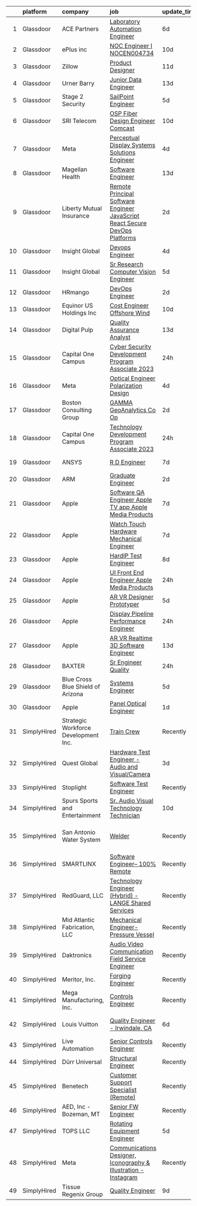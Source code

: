

|    | platform    | company                              | job                                                                                                                                                                                                                                                                                                                                                                                                                                                                                                                                                                                                                                                                                                                                                                                                                                                                                                                                                                                                                                                                                                                                                                                                                                                                                                                                                                                                                                                                                 | update_time   | location                     |
|---:|:------------|:-------------------------------------|:------------------------------------------------------------------------------------------------------------------------------------------------------------------------------------------------------------------------------------------------------------------------------------------------------------------------------------------------------------------------------------------------------------------------------------------------------------------------------------------------------------------------------------------------------------------------------------------------------------------------------------------------------------------------------------------------------------------------------------------------------------------------------------------------------------------------------------------------------------------------------------------------------------------------------------------------------------------------------------------------------------------------------------------------------------------------------------------------------------------------------------------------------------------------------------------------------------------------------------------------------------------------------------------------------------------------------------------------------------------------------------------------------------------------------------------------------------------------------------|:--------------|:-----------------------------|
|  1 | Glassdoor   | ACE Partners                         | [Laboratory Automation Engineer](https://www.glassdoor.com/partner/jobListing.htm?pos=105&ao=1110586&s=58&guid=00000183309741ae83d61f026e876dd9&src=GD_JOB_AD&t=SR&vt=w&ea=1&cs=1_623d3af1&cb=1662967563179&jobListingId=1008118432869&cpc=0A88B0016E52E137&jrtk=3-0-1gco9egeoi173801-1gco9egf8i9jr800-652232bdc68f173f--6NYlbfkN0ByNdR6lR5vInkMqW9PARJ6PF3Zoox9TiDJ9pL5aH1Wos5x1GM2VbCIKGnz0RoNfDqlWyXl9LGI9vwy7gxCs_LLdZusVkGrclSH0xyfXqal5_2hd21Z0ElCXOdZhyIi92q-kwUtiUY8hyKzEHXsTKSBRur4iZIcq9xdPbnWPKb0U7JaaxMOGnqrz0ld5u-bNiOHeONlyPtQiwb1n9ARhUZxqKibAHHOdZIVLSet1BU8WQfUMmRx6WRfLH7dSMyVDPTi1uQmpw6YNdnRYSDZ_PjKAgFiOxx-5VAo6uaK73_v3ixqa3U8Tw_e7V7F0AZdSGnfdZiJVqzyNGCKb4WzFjfmYHdFqPKHm2tSsx4UWrJZky4mAK_8QhtlRnXaSmrT-R7AGYPWmyUhAV4IIfOt2xorZTP9Un8sJPVSD7RXIpKHBh0iJA5sVk68vDYSKhH1pbNqClOeuPC1AOWdRXSQ3SM2EPmoJNIw1KhzSM9NdPgHXXAaSsRiWrUci4npbrt_q8t3-RAC9wm58Q%3D%3D)                                                                                                                                                                                                                                                                                                                                                                                                                                                                                                                                                                                               | 6d            | Middlesex, NJ                |
|  2 | Glassdoor   | ePlus inc                            | [NOC Engineer I   NOCEN004734](https://www.glassdoor.com/partner/jobListing.htm?pos=110&ao=1110586&s=58&guid=00000183309741ae83d61f026e876dd9&src=GD_JOB_AD&t=SR&vt=w&ea=1&cs=1_78536fad&cb=1662967563180&jobListingId=1008111393625&cpc=1CBFC3E34E2A31FF&jrtk=3-0-1gco9egeoi173801-1gco9egf8i9jr800-e62d58807affaec6--6NYlbfkN0B4q5ZfxtiYuHthRCrlNTaH3IgnRrb9iipLWN6eJD-7mZ_ik5fnnuNKhefJl6Hd361zlzf3QU9X6UiejdtsDhHShDiU1BZUW5A5RytRO4Ps3aKSwP3ZX7mBv3DvFTX_OuAv4cDBlZjjgLh0-7ix2jL-GRLng5TzsR9jFJZu558b7uMIYjus-rx0hupQzSFmDW-er1ECWT_o4jCqSfNZAOo9M2v5whSNAE_vrZiHDYFZEsJjNzNUfMIgf8bkLN90OwBx7RPZKXIyf6OVFLLDPUZn-eN3L3LbtmvNNuO6593I6dNxGBumFG7_HqEinMCUUb_aPgE3TcA2NIX27K6O5rnj6deW97dttfgPzeb7iahm84A6ymEEM0r217aWkyE8KeKpTWGbju_3vBLcXbT5RS-gA00TXUWbjIRSqEAs-O3dlQkT3ESvZ3_voQBJrrMgovhevJ9OHd8GGMg9UuHX2mluAsh1anuPmJ4f_6EvGEvRANh37i5Bk0kAng4UsbxO9D3S1I1y1fO3j_stCelYLNckea7lnsJI46E%3D)                                                                                                                                                                                                                                                                                                                                                                                                                                                                                                                                                                               | 10d           | Remote                       |
|  3 | Glassdoor   | Zillow                               | [Product Designer](https://www.glassdoor.com/partner/jobListing.htm?pos=118&ao=1110586&s=58&guid=00000183309741ae83d61f026e876dd9&src=GD_JOB_AD&t=SR&vt=w&cs=1_656dd44d&cb=1662967563180&jobListingId=1008105734825&cpc=3BA4CE39D5B5DEF5&jrtk=3-0-1gco9egeoi173801-1gco9egf8i9jr800-923d093315a463c1--6NYlbfkN0ANMurRYyPEXg08u6OamUd1Mvhk-zhFSGYIZgoJR86UvYL2v6MoUqae-sD5DnU21vqzMUfcrlxXldGlpvZ_A9LcSbv7fieDI5Q_e0eCDabZQJSfXOKXU7HhyZwRBWFH68mW2QkyUBY-1UqPK4A2Y0SDj9Q6XtG2RXC_FvaVnw66ZvehczXT0hXJfIJdjeb5AZ2x1s6twFR6-OzX9kPbQ4FEj3jS9AdvXkIumK6OwRPaa3PwI0V12-SUZG2i7yH6LGyy2F6lddWS64JOsjofQQBhMzF9lta821dVzx1alfip6SbCR_1_wCV4iKNsIBpjBn1jMPXlBdFA82aKVxmLT1KfnaY492XEGatV7eoMaznrXpFJiQEeYuB3fdj4UyeXVzRw6xwmOwIdCOpcuTbKlJlslOZWXYmWCn0bp4GCftTe20358ktMfZg4E_8Jd2-bqUGLFInH7y9TW5nl_R69JI2i-Oi4FVPmxYD-5ewlHlFkuM9F_h-58r1Z9CRHuCivI0C7-PEmLi6rY8kAYajqEM7mL2bg5Rst6f9j8LE_ZVyjclyIjcp7yt-ewIZJVygGFYuDYaPlAT4G_qbJTZMe1dXciUGfKS4Pg3HLi0kQFWpfH7KDvUDnWLhpObh5cV5D0zbXRJHwaTDWKCbM31R8jUiZyXo7RpTBs7OCAxyLY49ctjnzzR8yJ4WWgi1etMlPmPzTzENLClrcymgBmbtSNx5DReAaM_EnrrZKlVsybtyNOJrL8EvPdpxPsADPKIj2asZ2Suq2vaCywZOCNfd_oDs-CzC-DMOD9uB4xrfULlIG9meAt9EP-PBQ-Bu-OFBtAG-IkeoQgyM86npNPQSF3-CUi87Ug09sPZ6LPQSaVwF76HTGyVF1KKkjgek-mpZ2glE%3D)                                                                                                                                                                                                                                | 11d           | Remote                       |
|  4 | Glassdoor   | Urner Barry                          | [Junior Data Engineer](https://www.glassdoor.com/partner/jobListing.htm?pos=120&ao=1110586&s=58&guid=00000183309741ae83d61f026e876dd9&src=GD_JOB_AD&t=SR&vt=w&ea=1&cs=1_9c3e9072&cb=1662967563181&jobListingId=1008101046274&cpc=FAE5E775D180B2FB&jrtk=3-0-1gco9egeoi173801-1gco9egf8i9jr800-3fa36ef68f7be0b0--6NYlbfkN0AmBJBRN084S0h5v1levH7kjcPcMfn4jvsTPcEYZQxF7Kaw3NrpVBd1-YE52VfQZ9E2anCktPITQoxHJyRM5BwiztKxDqvhmNNWpMONkgpocPnqX4r_t9FsvIcGeDKjgJeO5e4TYbmarXAj80DOaW91_xzdsSJH0EuSHDshOOy_h-UB6zXDNeHsbQYtslmB7afib9v7sUXHPw-aCqKqgoHFspl8pLiQ6ctUIOaes0pf53H5DJcqrC11LdFppoUSox8kiOHE1_3dv13iU6Dk63dsWpzv2oG4Oms3MurI_fINSiv8d6O9JieZ4coqNw1qBZG5mumLTqlpT0YpAv2ruUULmy1lRS98_e7emaEVYLvDuOH35EEckdxP5qtOTqEXJweC6QeHPygu3M6T8_PFl5Wyk7MAAupw8pTBd5ZDa8UYovnlWMpS3jMgEwft9LbbFluSt6SL4usA7BPy65Uk0kAnzQJ2yNeZlaVEuJdH4jsE7RJVNFlH36s4XOp2xFUgHsE%3D)                                                                                                                                                                                                                                                                                                                                                                                                                                                                                                                                                                                                                       | 13d           | Toms River, NJ               |
|  5 | Glassdoor   | Stage 2 Security                     | [SailPoint Engineer](https://www.glassdoor.com/partner/jobListing.htm?pos=106&ao=1110586&s=58&guid=00000183309741ae83d61f026e876dd9&src=GD_JOB_AD&t=SR&vt=w&ea=1&cs=1_b1e22c52&cb=1662967563179&jobListingId=1008122108192&cpc=BA15C3E50D27FFE8&jrtk=3-0-1gco9egeoi173801-1gco9egf8i9jr800-ab52e1fe7014b250--6NYlbfkN0A8T88lZYuzf-YiSocU980sXMNm8VYjkAjpTeJrhsXZBo5azuizjI5jDhn4NeyRL-DWMQZMu4xJQ5l7A6741QzoSK_bKV8uZMTRXsP6FYiybRrntL91jxXSP0VTeicyFcD6kJSww4hA0lorlDb8qW9GgVuiVIoLkqh2Xe1m9KGqmL7OKOrAd9lgoi8wFgWQpWZUxS06nIUognI1pLFGZONw9ruuJWWKoI1G3_dwjYZAcSotiHBz_fb3dBgDm0s0G3c-usG-41QKNn-hIO6hlna_XPTpauLLpG8XaqeSwr9qrtk17VWyNtfOcJ7X8tsoawcrCuJtDT2WQmB_NlHV67wZAnpVGfpB9GGEILU5AYkWQ_2uomxk6T0X45DOSyPPjD3vH6UCZQe169IfV3FFHG_0ATpLPonH9YWX3YOI6DZ8Qa6cbDpyayywENANoiNaujMNT48l2WCdN3Za-zyX1vQBLFM0ze1xkatUsuMrzaxDHyT1gzsbD90Rya9xKVETgAEqtvSQVnWT8wilqI2Q_B8dJbHm0XIdpfWzlTRHG-ak4A%3D%3D)                                                                                                                                                                                                                                                                                                                                                                                                                                                                                                                                                                           | 5d            | Remote                       |
|  6 | Glassdoor   | SRI Telecom                          | [OSP Fiber Design Engineer   Comcast](https://www.glassdoor.com/partner/jobListing.htm?pos=117&ao=1110586&s=58&guid=00000183309741ae83d61f026e876dd9&src=GD_JOB_AD&t=SR&vt=w&ea=1&cs=1_e8de6f5a&cb=1662967563181&jobListingId=1008111643443&cpc=D2F1DE17EE1F43B9&jrtk=3-0-1gco9egeoi173801-1gco9egf8i9jr800-e4c5a6d43a99ec4c--6NYlbfkN0ASox8HY7fHhqRCv4hkUtVh8gjFDbM8jCSTur-O6PD715wUk0B0t4AHUJnDHRUPYkFrob2BwK2Scjm15woiDC1PKSR0cjZuAU88ZbK1fAyFJBn0DFyGDp-4JdSVrihR0kt8v75XAPgoBBSaSR_1dRDNHk3sCmc0Dcl_0DX1wQLgP18TyASoKIh3PKchGzNP_V3uc2x053mwHcYnF0V-7uNnWdqkiJk3ympmdERm1iTVCd8XQipCicAoGXNTcSp8qxC6mQjZqPzRNCu3l5rkZlvEi1NuibxFHJdy1KVwmwTe6EMScqQ72RgWV4Ja5Zh8dGaZg5bH9nhh4K9hEMvkCfe_T4VS7QqQrq6rHCHlbC0KDnmtW3nqNIlZMLAdOshRVHCsVg8me-ekwfJc79xuoFeNIaqaP1fqgC6jS9GZwWvWBpIfuBL8BQX-2uNU1LlmVNGUi1QsBzN-wyVtkZE_wR-jTVU23DxWZFc9CCQI02SzcAXJtC354n4RuBitI1BZfjRiQEfMUwJI1Ag_tMw74cgfiii8pSs_etK24KB-XxT8Mr-Wb92bLb2HTZdhB8Nnqviv8gbcSiikw7QC0BTUIm4lzpchQ33cXQ9ppLovQvnl4A%3D%3D)                                                                                                                                                                                                                                                                                                                                                                                                                                                                                          | 10d           | Remote                       |
|  7 | Glassdoor   | Meta                                 | [Perceptual Display   Systems Solutions Engineer](https://www.glassdoor.com/partner/jobListing.htm?pos=111&ao=1110586&s=58&guid=00000183309741ae83d61f026e876dd9&src=GD_JOB_AD&t=SR&vt=w&cs=1_13fc9271&cb=1662967563180&jobListingId=1008123412105&cpc=C891152315FA1AD8&jrtk=3-0-1gco9egeoi173801-1gco9egf8i9jr800-c84d6e18566ff2f4--6NYlbfkN0DYl4UJW4r1Vl7FEn6T9F-rD9lpC-0oMJVSiWjK_MGUd8e8cHXcpv6KPyjLHZEfqkVogC66cl0Kf18LneGR-Ux-08AZIU7OH4DGBBrMpCkT7-IS1QwZ1w2z-8NyYYzJ_rRkOa2qCAbwffSXbta5-YWC_tFtZFCnZbI89YZBv12QPzkuUCZ_Fn5qnO0whWHyrHpUbJ4-s2Zjnpg2e2kSbYHQP3X0tpLecUaHMeTv4fFrHlai4NmUTPlIs6tQPphU4NPkc5zKJSSWBfXn4hVKdxlQj4jvoNcBJMP1xojAgkbHhWs3L28Tc85Bqq7tgPaXXn3D9kObJ-H9FBqeNb0arc8H7cBvspVIp9vmqopE_XU9Tq7BIdQYuU0zyHRQiBohx-upGeHJ0hFuK5gpidrZ_icCjc-yM3RabJMc5BqI7J13HwhgxsT6bPmCcMLURzAAiErxTtMBcwyxv_88uBXqmSZi4P6Q4KZOJMzsXQd9xncP0OrfWrAoxMTmaqKQJfqydMWqm4zDBKy0ZivhFYZNjihe5OaX6S6Lyd1fUsJ9pfb4UZ5_Omdw6I171w7lGOCKGfHIzFUqYS6lLGJX-ewvaao2EvugXdqAQppc65HEWix68XGlJXoC714gz7GJovvhJInC3XnOkBJwi4OQWsP3s2g4w2SYs6T4KRk9ou1Ph9aQecWNrLiYLz4MucNXCFHmzlo6ink1GLNw-FNJbBFOwnkwdxbaObMDUqJS6LO7wVrmZPaNOHqyVrT3OZN4hacPasRObT_QmIGWufrW31S-XUxydC0--MSdw8eng3IAsvb8EQlW-7S8H1ZmmGCrVOxjiTIMTnlHsAktzPIkOkIQxECZskuJ7rmrYmulC6cyWCgLloS6pIncYOT_Oz1WI-cdkM6ouJbgdi6FlRaOMUx2YfGXHc-HC5JIqvNIB0o6GlXlsJ41ih8wIJ5YbTRT0lzNE5KhYzaSzSkWVefBqSQSsbCdFnTZhWOjnJlo92K0Hbhj1EzEywi42QXPF2V7WkkkWBQ4Cnkhq5RN24t6mxEPnLsqTGs756FYUlDP84kmE21RwNJ3uZCVi21K0fnDS5s-4D8%3D) | 4d            | Redmond, WA                  |
|  8 | Glassdoor   | Magellan Health                      | [Software Engineer](https://www.glassdoor.com/partner/jobListing.htm?pos=124&ao=1110586&s=58&guid=00000183309741ae83d61f026e876dd9&src=GD_JOB_AD&t=SR&vt=w&cs=1_56471ad5&cb=1662967563182&jobListingId=1008101285516&cpc=FD1C1DA32C38CFA7&jrtk=3-0-1gco9egeoi173801-1gco9egf8i9jr800-d5158f316a57c388--6NYlbfkN0DNH5feYRSUiywFGWIT4erwM5rE8iC1noIkK4QRtgXx0atLM3qcRzhw6GJ5XpsZEKkQ7wazddzvuw9QZVHuaJnc9ANHnLIOo67kV6T2l05J1TF0ZfYe9KekxMPrqLUTK7up5aI9LuYvM3i9D_tgYYlp4g2DXzGaJ2BebWoiACP74zYCy5pAGgbPT0dcoEw0IAU8pb98SqZF9CIacM15oPik4eYWrCcmM4SBRPYhNtcttXfolSHCCJBx3TPfAx0zHeqT2L5yxSzUlQBIdhXGL7phpclZb28rHdcRoQD4YTVGpbALxQHiSVFgFis65lUyAL05nLjhoPe5g4FjTBxu91dmsLaXbYXI6JFDWc20WM92p6sToPSQx7ttqxDDKS16WS8aSCiWP2JJQK6pohtDV8jmb26bzYEtlFPlnuaM7pt8SEKOV-6OyDzHaA2hCDfhHwgtjK4d1ip1FhB1965Visx6v8-6Us7IF7226rN41VOfv-Rxf54uDVDNaGfumnUcHB0_WgvhEYi9oMLVQ_5KHAPG4ZDaZ5wHKwg%3D)                                                                                                                                                                                                                                                                                                                                                                                                                                                                                                                                                                                               | 13d           | Glen Allen, VA               |
|  9 | Glassdoor   | Liberty Mutual Insurance             | [Remote Principal Software Engineer  JavaScript React   Secure DevOps Platforms](https://www.glassdoor.com/partner/jobListing.htm?pos=102&ao=1110586&s=58&guid=00000183309741ae83d61f026e876dd9&src=GD_JOB_AD&t=SR&vt=w&cs=1_eec4dfd6&cb=1662967563178&jobListingId=1008129949434&cpc=A067E1215C4FD57D&jrtk=3-0-1gco9egeoi173801-1gco9egf8i9jr800-039b1290ad11a24c--6NYlbfkN0D19kSVUiNzG2UWy1lRGehFMusHrHGUl8ru40ax50wmt7DArby_x8vsKPea1Au2d2T1zZFDcLe-8T4dn4r0T2UYr-mWtxO5YsMOmVmH1Oo-KjKr3yyyhISNBuH36IKBKea4LHf2DPT_Kb6VR1yLnI9RxqoDUj_dX4HBsgA__5l8j-nW0Ll6M6yWxAFhY4AAXoZZ1JDn_Jgmu3p0kFLyHs6EkP4kNAHw8gNrLvH2u1jYPfv7xO8pyqJIZLoaPPqzKeoqxlX8nBaRwXP3dMk0bBcCpob2sikg2WyknIudiZfjTGBcrD5FNt_eQ0Qe1KG8rAZotGATSJrwp0dIWn0_Clq_SApt1eZUkFcuqFSYcovLyDzksLUaSqMYFOa092BxxnNbHu04Oq0jq5bBbaZ5U4MExrpUiaAlksZW0VdzyP8ygazB5N9TE4HiY2kMjNe3RFlSqGINzqo3l-9ROxwsV-S92bUo1UDipaKeePRni2CFtv71em4EXOm93rc3MhYq7wg4G79u7giD7SH4KuhjTYnn_-k2NmDgBfl4DAAEyN4JgUj-UJUw1dLDIKyaMvEYTi28tfJTkdS69jLTpOhJK0K0PBJgQlyMG1FC7UAmazR4EuP8LD0dBF3YN3-lAF0TNe01ye1KqedHkb-illldUOVle7i7ZxBXTbMFCzA2SduKO_5uzxUBRAZsEI06Hutku48t7Ajb4Qd5zA-QAbVPJhed)                                                                                                                                                                                                                                                                                                                                                | 2d            | Remote                       |
| 10 | Glassdoor   | Insight Global                       | [Devops Engineer](https://www.glassdoor.com/partner/jobListing.htm?pos=130&ao=1110586&s=58&guid=00000183309741ae83d61f026e876dd9&src=GD_JOB_AD&t=SR&vt=w&cs=1_938d9198&cb=1662967563182&jobListingId=1008123851991&cpc=F583A5AE0DDDFE3A&jrtk=3-0-1gco9egeoi173801-1gco9egf8i9jr800-f083592f567b0f65--6NYlbfkN0BKkHZu3wF05EeDimN_p6sYpKCMArvwa95YdH7UpkaBCqc7l59Erwqcndx5JU9mG0TUnTgG0cQ26utCK7IgTOndKKzvVk1_MJhNUCf3_tXBtYV2mmMzxcR-hah3FaaCZgTNptZjIa557-uKo-Rf6AKfXQgJUWWgquVYPHtU_7l3iGToIFC7ezTT9mVuznTBV4gY4bVCDq5eW4qI13i2pDOpMl8lNdPGiprtM6JnI2AeGsbbMMu9fD9uYsXpvvhDON7UJ3nFXxkAVcr95DnhhqxlDz3g2jkoic8a0vUFzwP9ZHq8m0JrOIB3kwXSQUkLSdS-lSBjVdwiEf2MxywKmEzFYuB2pgKJ_61EWYZk40Kjyb_vTg1h3Mz-pGkpjK_JTHmwX5nXGbl0mDTCbxytRJb4nzG7sCK4MfAGTYuD9eWRwQR0YFgRbzn6GRoMoDQvYiPMQFoCdyctGU6MFC1yVjXi_KGHs1kSBTj3bSvcb6F9MbEnojTz8QoF)                                                                                                                                                                                                                                                                                                                                                                                                                                                                                                                                                                                                                                               | 4d            | Columbus, OH                 |
| 11 | Glassdoor   | Insight Global                       | [Sr Research Computer Vision Engineer](https://www.glassdoor.com/partner/jobListing.htm?pos=113&ao=1110586&s=58&guid=00000183309741ae83d61f026e876dd9&src=GD_JOB_AD&t=SR&vt=w&ea=1&cs=1_9056335e&cb=1662967563180&jobListingId=1008120656931&cpc=973E6D846143997F&jrtk=3-0-1gco9egeoi173801-1gco9egf8i9jr800-bce99da0d72bcc50--6NYlbfkN0BKkHZu3wF05EeDimN_p6sYpKCMArvwa95YdH7UpkaBCobj99dZAfyuabIV-dEThHXSTgcx_tkoHgAI1GcM18qBdXCNlemwgUNtrrMpoIzBGDXdGRpf_ZiHy-bfbdk4VEC8nkDMxVqkDkIpuGFB8hlxdIgt0MfYqjD6mjpWDBp6qARlroQzJY5fhwUvMMz9IWwWvxUrJTO2-RtN2Uvdiy8BflTS93EWYMWZW7c42sVwKkYIw1Twm9jRbFcCGE9oko5cYZ6asGtURJlErq1KOUej9vnuN-laZYg5R9zUXScUFLMBjm6f3NVnxWjjyXPOJmQq-O1pKGDIzTwGIeheabzaQDAwg_QXv8F8BzNSCN0F92k0hDP1tCOlMOsau5SPBP-CtTwWG92f4ikw1HMPHV8Tsmt9hUW5wXl-5dJOKZvuGVMKKCPwqa9g515pQT1n2kPvyGG5_HQxYDm_dmUQ5SFVDXCFWltWw9F8GtdAoRsmOIkJGh_ruAyyql1PkcfyduijyHfFhf8AS1piJUSjwcIO)                                                                                                                                                                                                                                                                                                                                                                                                                                                                                                                                                                                     | 5d            | Milpitas, CA                 |
| 12 | Glassdoor   | HRmango                              | [DevOps Engineer](https://www.glassdoor.com/partner/jobListing.htm?pos=116&ao=1110586&s=58&guid=00000183309741ae83d61f026e876dd9&src=GD_JOB_AD&t=SR&vt=w&ea=1&cs=1_d9ba1cb4&cb=1662967563181&jobListingId=1008129213434&cpc=9C4F014304452074&jrtk=3-0-1gco9egeoi173801-1gco9egf8i9jr800-e77ffdd154d14f14--6NYlbfkN0Cys77-zV1IzZCaNw_p6ACV6x87kzLyx9lRABYTg6DB0XbC0eNZsmQ05ipCEY84Jc5rC-MAmiQnPeL3zikHvQypqPTU8RcUoCWW1xPPtVG6NjNY3m97FE-Vc9BSUP1oo2EpW5vcFwd_SiG7s1j0IidaE5NJm6Of-KrBbVyfuvjOOB-iha7T_McURO4WxWVG_Rht0Jq8pQtMc31h5_M0evLifgLNnzwMqLTwque4BM1uRviG51NBWq3EA8F-JfLmTLWrs1wP4YxlqOyPKKD0UMZbfrsrQP7RZebSV5xfYsXNc0V-Gm5QNe-r8HChB2PtT44DJjxN-mld6YHxgd4kAQhra7IQIYxZ6exL_kI7Dj3WG6cCMVRMyCR_K0Tdet3gKn_MkDCalwpSaa6OmxdR4y58i2AKG1lSkQWs1Eais1tpAz4PCw1T5CmLDcDmlQdSnFz2SuyuPVe3s2Kui3bbClWK4EwIEQ7mhtWe235Pl5zo4QIvsM8RaRyK1GXWFErveWA%3D)                                                                                                                                                                                                                                                                                                                                                                                                                                                                                                                                                                                                                            | 2d            | Lehi, UT                     |
| 13 | Glassdoor   | Equinor US Holdings Inc              | [Cost Engineer  Offshore Wind](https://www.glassdoor.com/partner/jobListing.htm?pos=101&ao=1110586&s=58&guid=00000183309741ae83d61f026e876dd9&src=GD_JOB_AD&t=SR&vt=w&cs=1_67df2518&cb=1662967563178&jobListingId=1008111317809&cpc=17BDD06AF990954E&jrtk=3-0-1gco9egeoi173801-1gco9egf8i9jr800-7b293042f945d792--6NYlbfkN0BlkaGoolSzreTGnnVP3nHf4jqpzqQ2ZdTEUjpG826sDQwotBQSl9tbPeet8uxgt_gWqAzOT7jFRKSgYCbEySFl-LnlbTgsrfYdnVmJckkS34gE802a8xsPxM4ICWpVmIbnF8gEgplqCSqkA-Ptytdi_cADiSxwWfbdNjoD4-j5wJb9XUgIWr7RMdvJfPaK7V5cHBEI78l0xZnNUFh10VYYGXc9euJV_QVEc54smSBYt3pXhYpL3wJumm_a5r0bv-rC90R1RGFD5k26QyPkl3VickAzzwXYPMmPfkJ44oUTHV_qNtYgDI15uyhCh3z5NBVI4FEEQx-upfW2MsPoIAW37IrIB-Mridxa4J3QnpouhHnXYiZ2n1YPU45UamjarPSgx44YamG31o9fKzwTjaLICOh0d_oqV1fWGDjCc-MjOynntJY1kgw-o39X-ImqUWL50QTzNFo2H92nK9hAkPxL0v-Oz6ZpklocYalXicSGK1KrRlIbRLDNhhsQ3CtztH852omidaHIrKWrcrTBizvL2f6BMsog2JcccdgfJ4e0ILHSy54Jgjfx-zqAz5Z-Wp-xrJH8WnrluSE_rizvYJMDuoc3BIMLrFEEyX3MkOgt1orwfF4cLehVtXkyqdx7pYcvsjILSMm5DnOJ40_ORPVcLmSixyXfSWc8rWVoZbohsD2pTut4qn4K-K7gbR7IBAJlDtz8UkXYcj7nWDyOu6iH)                                                                                                                                                                                                                                                                                                                                                                                                  | 10d           | Stamford, NY                 |
| 14 | Glassdoor   | Digital Pulp                         | [Quality Assurance Analyst](https://www.glassdoor.com/partner/jobListing.htm?pos=115&ao=1110586&s=58&guid=00000183309741ae83d61f026e876dd9&src=GD_JOB_AD&t=SR&vt=w&ea=1&cs=1_aa86d48d&cb=1662967563180&jobListingId=1008100989313&cpc=47CFDC01B3F81FAC&jrtk=3-0-1gco9egeoi173801-1gco9egf8i9jr800-0002f228ea91bea4--6NYlbfkN0CAc0TZmYuYLBMGiSzhkkfuRp_FthyMP7gS5ydLMmCyXbKL6H7LZNiy4XCI9KGwwgbwoTKHaw7cRzYDg_MIewBtk3QdjXKe7A0IpTkkpfg7CI9LB2F_85G0S2B41psI6E-_xNSS8ZbtorRtSN83OFoJRlienOTviIGAmv3Ts7JilbvIk3O84cBX20rbJ0FOIUM2jMwubNwt0N4ShzOWSD4i2yJhjCopPwO9O7pTA7Z_Jt_Npjo29tJYBDitUmYYTbvxvoO1u3rZYl3xwwITJLZQifYQsu2caGb2Sp-ML1IqHDrqa2USzdXdXjOvccvg--Wc75bJT3BJu3Zs1VXMqgCuLM5YVEXYNUFlTTFZClzuIm48qY36eI5jguxN7KHiXlreYnctJL11T8kyiPvZ6J-JrwrVZbq7KKDeT3tqdeWs3-bWL_hqVoa3xOP9xuL9XgmF68iuYLLRhcZQbf9ennA5D_A5p26yvQPsTANN5K6uXdtBE_DDqMqc6Z8kHrq6LCY%3D)                                                                                                                                                                                                                                                                                                                                                                                                                                                                                                                                                                                                                  | 13d           | Remote                       |
| 15 | Glassdoor   | Capital One   Campus                 | [Cyber Security Development Program Associate   2023](https://www.glassdoor.com/partner/jobListing.htm?pos=104&ao=1110586&s=58&guid=00000183309741ae83d61f026e876dd9&src=GD_JOB_AD&t=SR&vt=w&cs=1_285c2423&cb=1662967563179&jobListingId=1008132518546&cpc=3999BE48C643E528&jrtk=3-0-1gco9egeoi173801-1gco9egf8i9jr800-7e890c7deddd3870--6NYlbfkN0C3j_zLGvpMLCdiZ0WC46XqVTA1VMZzOzKXPhAXwYlrNb9EbKZEg8x0tL4Jn_n-27UVe2OgFqy3IPIsP84eS-va-XqLNWD2xkDP5jMdUrZb8VDKd_3wpLvTIW645_5JE5wIhehA9CGRflSYCNpv7g0avYAFyGzflTdC6PifDEyF75B1F94sCTxvQv4HNKBgmcxL7Q1i23PRyGwAmuP5rtOzwEqa6iJaZHwl5LNx3ap27aCG5WP1mdRfKIptE3S4RuAvbjEf50BpFdW-lRL5AiOnDTEMimLscfXXW6997rn4QdLxRKKXtUPnA0toHz3gjZIUBlYdW5UjfibCovkl9uLBnR1KVO0u9jgYm_IBd9dW71jt2hV39cUsdShOxW-UEBisnhYMsSLj7rvFgbclvwj7dyhQSQQqwZg4DxJc3ud48BDoPK2E9B_A4Q1UT8HxpYwvdCyZtVbAPg%3D%3D)                                                                                                                                                                                                                                                                                                                                                                                                                                                                                                                                                                                                                                               | 24h           | McLean, VA                   |
| 16 | Glassdoor   | Meta                                 | [Optical Engineer   Polarization Design](https://www.glassdoor.com/partner/jobListing.htm?pos=109&ao=1110586&s=58&guid=00000183309741ae83d61f026e876dd9&src=GD_JOB_AD&t=SR&vt=w&cs=1_b9a8ec1b&cb=1662967563179&jobListingId=1008124635623&cpc=C891152315FA1AD8&jrtk=3-0-1gco9egeoi173801-1gco9egf8i9jr800-ea555e5c1bbaf5b2--6NYlbfkN0DYl4UJW4r1Vl7FEn6T9F-rD9lpC-0oMJVSiWjK_MGUd8e8cHXcpv6KPyjLHZEfqkWDJ-rd2ECtM1e4tNc4kUWUrfZ6Rs2gvZ6mGEtRh1i7_XPpiR_KvJ7F3lCN1FxWaidqWdXHR490vLbFCvla3wZtdAThktYa75BMbzh2A3sbqVtWNulb84IvaIhqbeG62v2DARnjNhpGntKRc_KcaYoTd4h1QOeDy489u5CqoNyiURFbkZLdutIzCNKtE9xpVJa_eyt8bQtaqT4rUu58aa3LlAw58WE09hF_3yTYmeOH8u7lV8WmWcscwKpNOUjADp4pwe8f4roY1w1Nf-IfwYHCYvLhy4cYuZwuMI1m5pvNztCDojGFlohUCru6Ijmf1NGVzQxpD5fGioL4tmIC8YsUvMIznCezv89Zljh5KENnXcCeVJm8AuF5W7BmHB5DH-cf36LDQEtS5DT-zctMTTXFMHvPuTZwG4MuJ4GqGcVDTw_gsW2CPLkohe3HnlWtPCwmzJzECn29cxHKU7jL1700FhOsR7IFN7H00utEN7-W2NPM-gMN8qQ3tDsPpqXYGXQCab9RZSvA-hZwBwovJV959MAuts6TXr34d-Q32MlZYVrBdcX3jsqrN943vZzfpIIOlgXWkqk_7koo_GSb9u5VcF6aNMmR3MWrMYXdyqAsG8hqx28OHcFhcceYxpgU9auX5UrWVJ-fv3L1kuIIfy1WD3TXgOwj9RJit9xzYpBreOHxcKEMzmdXu8YcKgePVmdieOMwS88Zm9A-p2TYGzkf5KBy3rov8lruIIPo0mKjvndJRMuCqwH5kyTlHtbV9GjS3YQFC8VKKjl2iQCPy-gGqDppasw9QKDCfxt46CAV8Ci6IOPDUBjFHr67PskY04iziF_DPH2KLUsXbm7Mm28uwcEbBVpt5JVutrNNNhs2AV5fUBnhhhfHOiUK8gW9NGOKyjDfGyT9QGxreY2qgZVchb-AheH_Ma_c5u-IlpZunK8th-TVRWcgxUhznKRV3b5Jroqt1jCKCibsPJdSHqhckcPONuOOzIJA5CC_CmLytIsnWhSTZcVebKtgO0FvcI4%3D)          | 4d            | Denver, CO                   |
| 17 | Glassdoor   | Boston Consulting Group              | [GAMMA GeoAnalytics Co Op](https://www.glassdoor.com/partner/jobListing.htm?pos=119&ao=1110586&s=58&guid=00000183309741ae83d61f026e876dd9&src=GD_JOB_AD&t=SR&vt=w&cs=1_3ac12845&cb=1662967563181&jobListingId=1008129576308&cpc=44CD5376B8534B8F&jrtk=3-0-1gco9egeoi173801-1gco9egf8i9jr800-007a2393c8d4ad29--6NYlbfkN0BRT_J8tESNZROimpc0WyD7EGfhllYDKcBPIyLxids1TT9pQqAOrF8ZOCIEK7gNgRLVqN8k4_sFOsQAXvwunKmuGurWMsSpp2KtlM-a7E-YEX6sxMFID3WGMvD3gVF1fhy2ujDY1T6tIHUoGGpyvy2QidctK8Puacnj4gqvpT-YNE0MLWjz5ZUTG0H9fL52LpvhPWR9Y1O9ve5A_Fzi43r9CO1xMLYPi0KEda2Yg2i4dFo_eSglv49DbnffkDGI2zBzwb-fOdBzcCk0G2HIKRY1SWpmOcE1if_QKWXj7-LJemP9dqSKqa2iEfXok1hxvnD_wAEqHJ19RbTwOs0uydMKS7Uhi1eaaFuvGg-cOGDlmK835gMQ7IBatJ2euPt1-O2OX_0I7KHJqJGVNwKJ4Cgzoo26CAF7-4ClFkDG59YDFbFnawtal-XTJr63Dd_PXzdpM6ZqFgzqJsxdDX3Iu8dEBx0NQQOIG9TvMKX1PukoKVL1dng2JY3c)                                                                                                                                                                                                                                                                                                                                                                                                                                                                                                                                                                                                                                      | 2d            | Boston, MA                   |
| 18 | Glassdoor   | Capital One   Campus                 | [Technology Development Program Associate   2023](https://www.glassdoor.com/partner/jobListing.htm?pos=103&ao=1110586&s=58&guid=00000183309741ae83d61f026e876dd9&src=GD_JOB_AD&t=SR&vt=w&cs=1_6790b338&cb=1662967563179&jobListingId=1008132518499&cpc=E3BF5CE6EEF0DB16&jrtk=3-0-1gco9egeoi173801-1gco9egf8i9jr800-8c6c6ab1a1412e77--6NYlbfkN0C3j_zLGvpMLCdiZ0WC46XqVTA1VMZzOzKXPhAXwYlrNb9EbKZEg8x0tL4Jn_n-27UVe2OgFqy3IDzbDXNkroQPDZik5k10b4l55xvo3IasdcYeUWNuZORk0LmE7cIdRqMTu3mytDsrYGvkYjAzOpB7T4uxaMav3h_69JpL3eOVmd3cpJyJds8V9GIbrBa2hK4mh6ZJZB8-WS2QZ7GQem-uyuwf01-0V7vwlk1X9nHXeNGl6YNCqVavb-zSX24RsFQ_e_22tctF8PlXdobsvhn0cUE6ah1VKq3A4P7sDU0uNslXoKYp-eG1f0zTmtpvtPVeG2yL08Jy71tnRrMNr095H9PEbIChnLd0HXu4MlMLnJHslYdHZCkxvkCKU1ZURLyMe4yfjY1j4CTXBijfVleByDkMGj9WtUNPC2tKIGI3_CW31Yl2uPJPk3Zv-z_nb7dBA-Qmh2qXiw%3D%3D)                                                                                                                                                                                                                                                                                                                                                                                                                                                                                                                                                                                                                                                   | 24h           | New York, NY                 |
| 19 | Glassdoor   | ANSYS                                | [R D Engineer](https://www.glassdoor.com/partner/jobListing.htm?pos=114&ao=1110586&s=58&guid=00000183309741ae83d61f026e876dd9&src=GD_JOB_AD&t=SR&vt=w&cs=1_a4a03607&cb=1662967563180&jobListingId=1008117659981&cpc=F5E96E35A1725171&jrtk=3-0-1gco9egeoi173801-1gco9egf8i9jr800-0dafcadd7b385b71--6NYlbfkN0C1CYJ5HQK12A7y0ZBhFhW3e-LGRaOWowYCOYawr20fAOkJL-e9Na9BUTJdK3msro0c9Y4ePPwNiTcfK-mKtNkrLO2RFxJ1KATcbeVXVQbekPM2E85G8SFD4TRuf6jWLQ7bS1XwIoyuTL3qutuCnrMqFf_gcQUukCfwt0TNWv7pLXlCQGOrRaZNKmdDKyVehLT_Lb90G9zSbBOUiHKY51ecxd40t9hksUbWjkMOCrvG8zhOB1Oev7g0WZ1NX2VxLu91BTrOeQZl9_Wbk1gXvvLulQmxc_ppeA3fT05h3C9mH8wxq7fntGs2WxLxKXgb_nEwfax7f_Iz_LiEh2OrKZm-xAxQ7op3j0JUpb57kJgsz_B_2V2Oc9qIVFaBmYLh4mUEyfqZjeP98YhY6cIbt2YE9zlx1co7J7LZRAeShtZw-VcUfsfPh2JCIIYc6zwGylyo6O_qsMSrf_bSnOM2DZQUM1fz-chNwukOKeCptMVazkceBipa6CfP8e5F17a9ONxr-FrasSre-vI1nQu52RwNalCydM7HFEIpPRhCm014iA%3D%3D)                                                                                                                                                                                                                                                                                                                                                                                                                                                                                                                                                                                      | 7d            | Kingdom, NY                  |
| 20 | Glassdoor   | ARM                                  | [Graduate Engineer](https://www.glassdoor.com/partner/jobListing.htm?pos=108&ao=1110586&s=58&guid=00000183309741ae83d61f026e876dd9&src=GD_JOB_AD&t=SR&vt=w&cs=1_adb1c60f&cb=1662967563179&jobListingId=1008128661698&cpc=155EB9D5185558AF&jrtk=3-0-1gco9egeoi173801-1gco9egf8i9jr800-154a789392ba8a1d--6NYlbfkN0BgJnowPS_nFa6JvbNw1Ud-JjG_6nenis8YkFjCtkUlxoHXLw2_bm5yT8xmAj-JAcWZBQaaUAcumI_8r6Bi6vdF-jtBBxuNPQg0VQM2GYBm9-uAJeHYxh0DikOvx6WGKm92edR_hHG2EfAE3VEVrRjxxPbmAEHFAynlfAS5tCq2B-deQ0FePUlII3RWMkG0PrxOZRN7U65VdwZwF3FvGjAH6ZqASgsrX3sgBhEZWbRt81ON2tSh3Q1NNQtD1r8C0-HVkYiegvooYpM9y-1I29XruaZnjWd8cq0NNd3MMlalwvTTe9jE6MiBOzpFWme1MOQCWl5dU1uqWb8_7v5xi43EjA8-wwTIQuTYzIIHovUJiCnpd0_e-2AvKN5yJj-yWCgTkcSExa2wZeo2-K_mcmLVKanRqC9NTZGTMArvxo6zJnL4E35rKGLxOyeZrYYtWxo%3D)                                                                                                                                                                                                                                                                                                                                                                                                                                                                                                                                                                                                                                                                                               | 2d            | Austin, TX                   |
| 21 | Glassdoor   | Apple                                | [Software QA Engineer   Apple TV app  Apple Media Products ](https://www.glassdoor.com/partner/jobListing.htm?pos=126&ao=1110586&s=58&guid=00000183309741ae83d61f026e876dd9&src=GD_JOB_AD&t=SR&vt=w&cs=1_546c19fe&cb=1662967563182&jobListingId=1008117423122&cpc=654405A9B1E0A9F5&jrtk=3-0-1gco9egeoi173801-1gco9egf8i9jr800-9ea0e5a6f70962d4--6NYlbfkN0BvKrLyj5gPmtZO9T8euul8TCxuuKNOtzRJOomxnwSEodTz2Bc-sPZlC5mDe-NOaJhaZKk2YD_gp3wm5Fl0vbz_qQlWYlFDd_0G6zcOYBV9tGm1AghXGgl5haJ4iVQnwUFrEY1VR56fzmW3iexKTZN1PwtKIHkHCRPEaU80PE8KxvVAGA6KeA3DgCzLFIY1FILMlJXqaExph6QziQhdzVnTKASYxKTbqBkv1Zi3gGKb3vdQr9hgg-7OM-gehOO2TyN0vFOvedElYVqJDN79-5sEqqkf1rQar8KEFARIrxcd3z565bFXFTvfzN253qHEM0FjL7lDgMAky89q6LWwBoUKqO8RPuwrDXFoj-znca7tyol83HSYNiZL3TUrvarVckvivdqrqBqIT27pSQvYPKhT3zSuiMh6JA9SF-5KnupqYDaRiHD-EorYEv6QgeLN9eovY170kbsq6nSkFRypcb7vAThpsNRqsKEKSZCHSCcDcOOKGGdLDR_x4uM7o6CZPtdmqg40xAAmGgXfE9C9qXfrZFRX4MqBBCdAWp2et0dyagESz5yQfxsKajEhVnyOp0AzeG0lcDnXyF93td8d27GVj6UHLeqxyVz7pWOippJkPdwhWPZVH0THPRq-gCePhtfdI8flQ3qFR5n3HW1AbPIZY7zmIYGzcjq2b-pd3dLer-anucVwpx1bYI4YC9wU1urP6axdWi98ntuJNVCaMgpGP-xRHcKg9sIe3hzGbrtqkQJwD34pxW84uXsdXQL5x5soI1CYJTe6mshuhO5QJ_SRyHjvixomtBvqK_6rLxjcRDVK19rErZ4Yi-Vr43Xd9AeA1T99xirE66Cho8IQPGQGlnJADlUjbtqZoqOrKJ40CZ2WHoxmloPOXxZWpnU3JmR_BMRew98PhQZgexLdQjJrJoXiiNjneB1i4S4groG7ymGeGFm7QetkDREaENxmWY0-rxhRAb6gjr9YFlJKCGdwNcfH8D3v5lGjgTZbATeQ7xpR0b02dfxp)                                                                    | 7d            | San Diego, CA                |
| 22 | Glassdoor   | Apple                                | [Watch Touch Hardware  Mechanical Engineer](https://www.glassdoor.com/partner/jobListing.htm?pos=129&ao=1110586&s=58&guid=00000183309741ae83d61f026e876dd9&src=GD_JOB_AD&t=SR&vt=w&cs=1_99a8e172&cb=1662967563182&jobListingId=1008117423076&cpc=3BA4CE39D5B5DEF5&jrtk=3-0-1gco9egeoi173801-1gco9egf8i9jr800-19968c9ca551d177--6NYlbfkN0BvKrLyj5gPmtZO9T8euul8TCxuuKNOtzRJOomxnwSEodTz2Bc-sPZlO_uSwsktAegwDKWthT_TZBVUF-cqfdFeDGMnv0BC-zOaXrZLzUM6SK9uY5Af0jLYRqomPWvl0_F_BaThFGePPJrhjGo169vrsntStp8C5Jtl6gWXQFQwsVQepPdY0s4UHy0KyLvvoWfc-OdzDgT32m8HBVSHNLS0Nd4Nb5KyzL1zXBE0wNlG2eiu7lT90GMlD-4Y9h8d5rjrjR9AdtysXzFy2R-xuN-7RSlXXMbBpQo7lyKJdeAxzbsMLkL2F9NZCNt41Ifnx4jDk-ZPYITRDLlZowFEVBmYh8JDMDI8x71HmBCioytvuj4M7wj-Lq3TngS_JfrceUjxVABpiu7QzLthx23T2EBPWPXuHhh9N2dFd_vZFW6qhtGjyIgkRR5qAq-0oOx81VTsWKdut94mTa_MrclEgY8BV5R9WPNL2mhcfCFl6jv8iPB4VL0coAs67H9XlgT-Fyfio8h8Vd09SYkDm32H1iWizOZBmc_AVftvtwT-PguQY2Jd4-6A1gX-EuLyRjZW9fnsIflf6KdYKNR_G_okxC1UhZfYrhORp5AlSfn5Tnggo_bVYxJJfe2R4FyGPA66uLTGBPpQycHcESs2d9prhImzLEKp8jMiZbJzMecoBjpnr7v0zhT_N7MUfsvu6CARQDj1ZYuYN_8v5d9oD8DzYQm03H-7rFAKtTxYKc_sB1kYl8i64n26NG8GMIxPz0I8NFS_qQ1pNyOdm073_86OHh7oY0vzKykt8bK5CXD2D2iI0BxDmXg8N-9IoCAzcu6vDMpQSVEJFIibhvTUNem_KETGtUiw2axq-StC2yaJkyNcPmkrsgVqEbKdgcDxvMFjvz0uchOrPSrIwZ3eE7jaoOwjOXT42aZ5_bhgw9SNQPMV3yF1utKxsIctjqPQvpbVZSz_B9lz9MIJqYGukaRvtXIwQwlFJk6UIvQ%3D)                                                                                                       | 7d            | Cupertino, CA                |
| 23 | Glassdoor   | Apple                                | [HardIP Test Engineer](https://www.glassdoor.com/partner/jobListing.htm?pos=127&ao=1110586&s=58&guid=00000183309741ae83d61f026e876dd9&src=GD_JOB_AD&t=SR&vt=w&cs=1_2eb2ce4e&cb=1662967563182&jobListingId=1008115940536&cpc=9908D8D4413DBB8A&jrtk=3-0-1gco9egeoi173801-1gco9egf8i9jr800-b14ac94ecb371601--6NYlbfkN0BvKrLyj5gPmtZO9T8euul8TCxuuKNOtzRJOomxnwSEodTz2Bc-sPZlO_uSwsktAejB3LzKTfzGQCaqUPL_6Cx7-DMbMmkWizTIaMD84sj81kigE76svcVjhCPn5GxF3QgxClP3a4n52EKXnGrcNk-jndW-9H93pM3tMQNowZI-VXiCIaQY3sty2vQDgP1oX5Is_tokESNpMmQhyUN10u8vBKeqV0BNXtDTeFQ22RIjquhEhWeOgKHY-0vWjVvPjw_8B8-F86XeiltautIBDY22crzA_H0YFAEWVFiSRl82e4AwPZbATvxtwT1iEZklAVx5tMqa8ozXJO7drbndh39e_ZhVVrgn_FEDZo5xX0fkkQVuDivdEavjHlT_jAhWPc9tzuL5uSzilksc2KdHGCQRv_BswpZ2hdxwlzzZQAxtcvn9cNDYT-w42OdfC90-oK9mJXhtjm0HPqj5bVJt--Uspi4zOpH2YJlHwJMMNZj0Rb_ak3CPSLVK5am17DCah6NYdGs2xio9eE8IM89IzdFLHMqsc70pKZVffjagdTvFLw966Z-1eLo9lYi9aJ1MuIOcUhWHSNXr3L_57_tX3fDbqqbATgToSZ-a5lmNipq3KX9XF5lhY_RCKz4ybWuHVlb_eHX9hUW1LuSoEWv2V4DVIKbHiOGMaiKku5BWIYv91VSQfUmtfNFR-MNrMTJxfYrw_d3VjokGivZ43oGFttFCt-iW9ZYgCeKKcbH79wkV7sLMIiOvRbohbjSpUSM90w_MR3OldWXMqtwWeIPpAg76zRjSlTtK-SffpgKBhgzeUGbwRWw0lWNIzYdjgvvzEROmcsO9yf_vQG7aaYfQs7P55rOxWWqbD65X7j_oYOlSp6jpFv-506ZuC3aT2hPovTnmQO1K7H89RLYkUC-HzMd8SUatMl3aSdO_vQ-Rkd6PGc-7hopjYiKSAUsRsLjvLt8%3D)                                                                                                                                                            | 8d            | Cupertino, CA                |
| 24 | Glassdoor   | Apple                                | [UI Front End Engineer  Apple Media Products](https://www.glassdoor.com/partner/jobListing.htm?pos=128&ao=1110586&s=58&guid=00000183309741ae83d61f026e876dd9&src=GD_JOB_AD&t=SR&vt=w&cs=1_0a120e55&cb=1662967563182&jobListingId=1008131554438&cpc=F41FEAB56D215062&jrtk=3-0-1gco9egeoi173801-1gco9egf8i9jr800-fe8575c6e5b6befe--6NYlbfkN0BvKrLyj5gPmtZO9T8euul8TCxuuKNOtzRJOomxnwSEodTz2Bc-sPZlFpP0h5lDivqq-4e1QYexGBQEnqDOQ7FAGsbGlI8TgwC8OBZst1CplfvFvQ1hjWqDwhXPUu0FMeoGiOSfe2bi36Ue9hqhy_8Ym8Te1eaX7viCNGhdGPm7o_Ltqocnn4EVQUD1YsieFCJt2g9CRi5V1KVpU35HTgz6-m7fSL9q7i6eCiH6K7wT0sSRV-zW1hAgYqF65o69Q6UjKpTJEMdl6GIIVti6m32lhcGYzkrL9GrSEMvhMgDSk3yCfBrgU-wC9pncC0evCx0D1_pK7Qw-uGHv9L3xcG_O8ZJW4Gv7Ui85ilT0mPRwYsAvi8Wlf_i85XwMB6R8vwclWvSd3DQCOOUlf_jxHb7D4htrbqO7kk5B8yCyF-ftJ-gDOaiQD9oh2AqvDCR4o6UNsmocrav1QGQ7PPFL8yo9ASjSHqLUCYv3fdu2QkhfKvRVqBYwA27m52PWUGtUV_DFttwR_ZrmoppppJd7nrdzkg652O9FBg5oN3ylppEwJB7uxMrINVwlXNwhTnv7nXZwEw1hw5VR72F5OaAPmOzDdq9VSXgZrVIghxU7aAmxPP-kFjmcDsqRuKRs2oBhJENmtrEfliyH5dr8Fwy3Pg7h4PFO3GnmGShyNbjlW4eVhCmAMFc2nurqw-AceGvuEb_16COGZT00IoZ9t5stZ4wXGi4PyMLQAW_VGGNclyisT8XQOlznpk3r_ltR4GeWqN6YBz59L_q98AaKdj6KBe9DFbEDRJAMS8YgeWoda7zpatXRrOwmJWPG4ksW5-lvZ0eBLx5jBVtMapkUWzey1PYK7zfLbdrHMEiU28p2ETO0myFoMYCVTyKQwG-EC93d0ZlyKFp5SI6PPMbTT3g9OXxMXgNjt0RZ3M6qLyZ5WJ6DGmrDpln8L-qxR5T66emqqRLgS0ynedIYDomrGISMODisXqYibU5VES0%3D)                                                                                                     | 24h           | New York, NY                 |
| 25 | Glassdoor   | Apple                                | [AR VR Designer Prototyper](https://www.glassdoor.com/partner/jobListing.htm?pos=123&ao=1110586&s=58&guid=00000183309741ae83d61f026e876dd9&src=GD_JOB_AD&t=SR&vt=w&cs=1_497de0ed&cb=1662967563181&jobListingId=1008121811237&cpc=AC285F3A3ECA6BB0&jrtk=3-0-1gco9egeoi173801-1gco9egf8i9jr800-25e1f6d6a4bbfa4f--6NYlbfkN0BvKrLyj5gPmtZO9T8euul8TCxuuKNOtzRJOomxnwSEodTz2Bc-sPZlbtkML8D-m4ot1-tb3wlQZoINxt8l3yD5ziewJbW1_hIKgA0ZyCIP3IrC6zmwJLk7y14gJD-b6wNSbRfdCdh1fmiIRJzvj7R9DKO1-OIy8qvvp6dLIJw2hF-nozpm5TQX3LCpT-QiD-NrvUkRzNrdKHt-YgV68AmAt3AGU5EIZGz_WRbHToofhO80CGle19WZkOaKrj5FC2GcdqoksIfM6o1bfMyuXpvZ62Ub5EDwXiGfdazPnTd353_i4rwH0QFpfXen0nh1KRNTaHdwsvXxAs3pFZamFRFvmPD7M-EiDB3KZZ4m4YvVJ6cQxMUX8U50Eb6VTWAVTVMNqUJVEEnTgLBdW7BFVtIzTM3UivZppn2EF98u72N405eHzWsO9jlS-Ye2ExgoVkSCURe3NKHgstlMhJIroHrO0ZXi2xCPmiB6UsMvnnEuD00jw984sYuyezPhGuDbO6VFZhkSLaC2OcMtr56lqC9f8PE72zDSJ8eDOb4DlN7uWDtEI1tFRhS52x1KVtB8GppJhd3iEo4QAzo7u453bCA9K0EGRektWzJNkbfVWu5l0JApmE3tpg3FMv0x34ZUqdEDlaqiA9oUCqt1mx-fSXeCa1hAgSyle4h_esLEN8mHObZp6js_cQBJWmayHSDtvyfj_cGghe5VJdtORi3lyKwe3B1Dh9mOf8-4V2uUafcUFi9JEFcROu1ag-N1rYwAYtL1xncAqwZwVtzel_XhGUwx7l1_xivQDNw-DCZs3DOLxB6VNCRSC4JserUeCzIa1vvrlQjJyT2G9TOrNS8ltG7Kymmfc3Gn05WXDc3pNOFxjEUfm4xjXs_yn5GLN7lNeIiHnGwD3HgEZdoMNQt3AHQOqkr8vUZ6S8m9e5OsMslU0sc6V-6_Pm0QdQBNvnU2RvOkbslCneyJ2Q%3D%3D)                                                                                                                                         | 5d            | Boulder, CO                  |
| 26 | Glassdoor   | Apple                                | [Display Pipeline Performance Engineer](https://www.glassdoor.com/partner/jobListing.htm?pos=112&ao=1110586&s=58&guid=00000183309741ae83d61f026e876dd9&src=GD_JOB_AD&t=SR&vt=w&cs=1_c3798c91&cb=1662967563180&jobListingId=1008131554531&cpc=2CAED5C921A5F994&jrtk=3-0-1gco9egeoi173801-1gco9egf8i9jr800-f07a95a2c3d40896--6NYlbfkN0BvKrLyj5gPmtZO9T8euul8TCxuuKNOtzRJOomxnwSEodTz2Bc-sPZlO_uSwsktAeh8Nu4UJfIbkehx5NGSQ-Qn5m8qQE7jMmg6eGAI83QZr6-WTSVdyUh38oZeoW82ljDO-mcIBA8r96X7-t92TXaeMuJ7CSmOliTvHLQgPwADo-T0BwfRAYL9jUOBBYvGTc2fPOcQ4BWD1Jz66pklaaekuwoF_p1oROYK8Cvs0WWlw29Oq7C96Q0Ui0T5qczh8UhLqiaE2w8HItYfyFS5r7h6gRIyiy7oqGKZ2dIuEVzE2b91BA_ojR3hLcH6rIkbzTnrsAn8SwuVYu0AnMpoiYUMUJaUN0okguqc_NHgoAtEf5_7DApqRcGSHB3EJVB73XqWuK5fxNkZ70dqoYhAUXk_WiCKllIAyNXQJZNySPWIdx3SCIVaz5oPCzA82008z1x6uEdjyB1b5nWOYCw804tPtXr381s4gHSAYZi1WKjMkbSJN03sVsEjTTERvHJYR_8ABWWK_CqcYM_966HckVDIJL616lSSbLeRCA-n4fnFk8n0QUWalFAMXV2aXrz4q8IzwJ4b2V-ykkJjxk7bYiG702wg_mkXGYp6aurRn7nXqaEkSxU7UpNO_cB2p0IEpVYejskQifFD8XJAANrytV2cDG15oy_P9MXzSt8Zy06WWBzUj6gUdyua6ZoGpd-rLWmldsMtw-BAii_744FgZDBMuZcGSwajAtzKDgSRamuJYOj8N4mbbqtUSE-E4DFS-XPD_mgKtCUdEPqSa2cm5uBKQ8TBhjQ-fF-jEjxlxw6mVz7gocKNoEEBzPL4MRoVWBJrlSMt9Xak3X2-Ek5c03zvV0Mg1ownhnW_Dp4njUR57hmU6im_gbP4BV6u_-cO2AEO-vby9At2UeD81AAT5AxZEUDq5ZOK5fLsDd38pWGkSoBx3VCLmUpeHeJNRYuMisJDYz6yJQiq1Zt6SLC-iN8KeoKmpIXNN0U%3D)                                                                                                           | 24h           | Cupertino, CA                |
| 27 | Glassdoor   | Apple                                | [AR VR Realtime 3D Software Engineer](https://www.glassdoor.com/partner/jobListing.htm?pos=122&ao=1110586&s=58&guid=00000183309741ae83d61f026e876dd9&src=GD_JOB_AD&t=SR&vt=w&cs=1_76470b0c&cb=1662967563181&jobListingId=1008100584133&cpc=AC285F3A3ECA6BB0&jrtk=3-0-1gco9egeoi173801-1gco9egf8i9jr800-be74c4599b441ffc--6NYlbfkN0BvKrLyj5gPmtZO9T8euul8TCxuuKNOtzRJOomxnwSEodTz2Bc-sPZlbtkML8D-m4ppbenoaghDiVEtRt2-ECRqRyfWCRKa_Jz5GoeDNoT-8CfXL3jdHiysjKuh-j4TG83S-ZboA80dXeTHzfspT9O3Ra4hPABGHU21EAaua9dWAlmBjaUHzwlYS8UlG-FKnsLlMDFRaorqFDv7TtLa-Uj4AhmqT6CAPoc_DWmpyDaf-b41BZ00ddpVJSqbVJtSOLgy5gwUJg6hJJF57tp-LQjZGDYBr8sF0pxIeCck-fKiWncCDqInPcXHionx2TGvv0tMnx5C0Wd42X0ZMNmeFDdGBkIPF5zChG2SavD7A0SdSr_M6EJrBfS4lp_8xnjDmkobl5awjGE7BcgNBDcWLTzm1oPpndJp6330l0tGxc0Vf_WnwdhkpWcKLM-zMFD9N2GeXqXIWrQKLBPOA6M4ECEvrq_6Aar6cQFGJ9geXtc8HDnuS5aoQ3DXFStDfxyAG343SDnd8RWUj8a2KVVNKRgwEnR3T_60s6Y3I-_x9R2zYH4lkYJ2SjqlGsVmzMSRcHfwKQ8RLU1KPqhPByWhgtpOWrUIT8j_aQm97ZATggKWr0sI6seQbJ7LmtySXfaBWdfrIvpawYxxJJ5Z_flEcYe3T9d--BSP7TO7x4v_NhwsAaJTLSsE01ZPEOMRR6wpMkw7gjhJQAHd8VV3fYFyfsrToIZJRqU8GQHgduGw8tXKI7zpwbYSQW-YD6ZS1Fw6ACQF_rGOJqcKCPTiHZz4WucWLPSsF1qN1etssKlnaG9MW-X-OeqRKKljQD9ieBPI2kBvTE049p6B0MA_wyxz7qEI823xcDFVcAfo_tkYn3blTC8YvebWoLbAQaEUcpqNOomG_t2Vn_EWnaksfwzYala394wWxBHENzzuVGcb-Xe5vOso-DpKbN1HANkuCEbzDEhoAPAnE1OA2iPCXSYFyFgx0WS0IgtruVs%3D)                                                                                                             | 13d           | Boulder, CO                  |
| 28 | Glassdoor   | BAXTER                               | [Sr  Engineer  Quality](https://www.glassdoor.com/partner/jobListing.htm?pos=125&ao=1110586&s=58&guid=00000183309741ae83d61f026e876dd9&src=GD_JOB_AD&t=SR&vt=w&cs=1_7c17c2da&cb=1662967563182&jobListingId=1008132405422&cpc=6FC5BA77C9A4CD78&jrtk=3-0-1gco9egeoi173801-1gco9egf8i9jr800-adbb6ee43d819064--6NYlbfkN0DjCZpU1rKD532J497OJ0vMCaeQk_OAIBwvcRy8C2L4Kpdx9axqVnW66htOVTAfqqc24FaBYFazO_-lkVa4UUCgsfqBnVnWpcCFHUIBxlLQvhexkrpKR6efVg0CwPsiiszmYTqf3NHGPds6HUeVYCm5Hg2uc5MrXM8DCA28RsZqoIkFt-3jUb2IGWIaHLPK0ygMuPHn4rNzL3xUrNSvSWHyrArvmE_chopDaUAfQSSLMgqblYxgcav7d0omPCmP5PUVfNiGPAr63rRv2j0JrNLC5Sm2RIT50sQv5TAqZO9nSu0tR3_GvttyaI2mzJ89Y8Yhu8iW_zLBtLDM3HLykcjdp14cIBOgUWdvaPL0PgTy3xvo-ihmgWcgKn5BnfOU1wogu7mXBOiAKHy97pGMmUks7mvlgEYYrVzIe8-Kef0Iyn1Oya20AKy4)                                                                                                                                                                                                                                                                                                                                                                                                                                                                                                                                                                                                                                                                                                         | 24h           | Opelika, AL                  |
| 29 | Glassdoor   | Blue Cross Blue Shield of Arizona    | [Systems Engineer](https://www.glassdoor.com/partner/jobListing.htm?pos=107&ao=1110586&s=58&guid=00000183309741ae83d61f026e876dd9&src=GD_JOB_AD&t=SR&vt=w&cs=1_aadb68cd&cb=1662967563179&jobListingId=1008120944752&cpc=F41FEAB56D215062&jrtk=3-0-1gco9egeoi173801-1gco9egf8i9jr800-003866d89f210f99--6NYlbfkN0DLqNmmo9flgV4Nn7dlzs_hf6rW2ISbKAVxAmosldhlS6orrhtibbHy5_yel-av82zwLN9lW2HiSc1y24Devz1HcmiSYErVUVkEK99YKnAPVoV2kgyloD0z7EXsmfGIWNROnr-uesC1oEkOuuekhcYI73brGczpgL3eiIXj8BppS8L65bDEehukhLN8t2GwWetKYZshv_sC6nWcLEgpFLtWzGiex4Mnd2b7to9PGFNDZj6qINOtwXOr86O4LHRWFgDSZMTh57J1JLiUOJQrOAHatoG6brREgQjXsVpE_27AbQH2jaC7bsoIqf3poJbwbG9cUDjGCfuY03HPCVjYbloKA9EeDeTZubf-gHHx2_e8_BBRR0NWetMzHz6rJ73TXjeusUKwZ2aNaFeoATDyWgjaWJgGombbPF3mo1lkplH0x8OsbDwnmgADPhtG6685WPzNcOvJBXIdFwoMzOl5GjBmSDf9zs9Noq_U5pWLAGU6ZABFh-DA5T8D5qkLRzv6VL8%3D)                                                                                                                                                                                                                                                                                                                                                                                                                                                                                                                                                                                                                                | 5d            | Arizona                      |
| 30 | Glassdoor   | Apple                                | [Panel Optical Engineer](https://www.glassdoor.com/partner/jobListing.htm?pos=121&ao=1110586&s=58&guid=00000183309741ae83d61f026e876dd9&src=GD_JOB_AD&t=SR&vt=w&cs=1_65d6219a&cb=1662967563181&jobListingId=1008130706301&cpc=B076152010A3B66C&jrtk=3-0-1gco9egeoi173801-1gco9egf8i9jr800-d9a51916c52d7cbf--6NYlbfkN0BvKrLyj5gPmtZO9T8euul8TCxuuKNOtzRJOomxnwSEodTz2Bc-sPZl8WPllYOnI2gmntGNeYVZvfgzRpBUQcUhXvdXYcavBU0jTzWZooxYARr144BGmWstV2RmX3mjCAOmf4eZiaC7fwLU2B23MgJ9sPmCXZQGpgrRqojP5ql_EpAc1tjOdR24XwL1nCbuDVD5s-FhKEoantW4RlNSBOMkb7iCVirh5QwDjmkIvjFhm9CjQBZaHqbW6tkBVOL7TjMpGXjHghWpRQbcEyhvAw65VZKKwH4wu4Jl_JxPsiKWgVTPFM2wJRVYuKclpxdnI1oHYJrwAIDde1bhteojkbzaAOlRQbiHE1Asm-qqKcWOzwjE2TxRyksNTFhSZ-fgAcbAT7hoQPH5OxBjG3LJl7TH4kUIh038wGP5bQHa6qJetTudL5WnBkqbCmTn97O479dhJlToOrZxGZVDaKCAARpGG4U2qJS68pJyidhQs3Gz3yY5mMenwvVM5_uqdXXy7KWVR7o3oyf-KU-LGy2qLXna-lWH_E5MYzZTcEU8bm7ntff2q1cQy01sQ4ivUVrEVl629eQqc0KLMGByFaXRWOdz7FGA_soB_9cV0l6nXhz7WjJoUnbcvGonEhgUD7y-KL4NgwdN69JEo80zE65ool9xWX2hw6frqipS2ltH7w0fr9_4GxUjShMDcJduzO_5A8NHVntZARTR--c5V6TIcedS7nSv5oI7kn5uCDtdWKpaK_ESu17Ml8WtUpCi3dbi9EKZDDPKcB0eztG2SYyH4ai2VWTAHoPxkKZ5AebRqEp6Nzif2egFJwI9dkCDR9uTovzVlrVR2e0Plo6ZmtjYY3yuHEZUUA8IGlT1TasHSC55EVmBF6v0xVdNWG11-9XoiBaGeD3WJhIp-ZukCunhrqTakBrhtuCgH0mMyuziSwJbOgC5tzm40OBjXx9DqZwiTyevw-X-RJSsHQ%3D%3D)                                                                                                                                            | 1d            | San Diego, CA                |
| 31 | SimplyHired | Strategic Workforce Development Inc. | [Train Crew](https://www.simplyhired.com/job/zkeTTf5VUqXnwfQJ21tSYqXSSIIJKdUjNe2ZEoawjgBiIgVJ9NWdHw?q=visual+engineer)                                                                                                                                                                                                                                                                                                                                                                                                                                                                                                                                                                                                                                                                                                                                                                                                                                                                                                                                                                                                                                                                                                                                                                                                                                                                                                                                                              | Recently      | Kansas City, MO +1 location  |
| 32 | SimplyHired | Quest Global                         | [Hardware Test Engineer - Audio and Visual/Camera](https://www.simplyhired.com/job/jbGxp9PT-5b_7GtKpKH_3IDT6kP8V_skaSNWm8qJ6m2Vpdslvr3n9Q?q=visual+engineer)                                                                                                                                                                                                                                                                                                                                                                                                                                                                                                                                                                                                                                                                                                                                                                                                                                                                                                                                                                                                                                                                                                                                                                                                                                                                                                                        | 3d            | Sunnyvale, CA                |
| 33 | SimplyHired | Stoplight                            | [Software Test Engineer](https://www.simplyhired.com/job/HK_8zDF2_QL4HjJbn3PDAsNNxHO1eCFtYQXGdqSQDkR6dl3BH17y6Q?q=visual+engineer)                                                                                                                                                                                                                                                                                                                                                                                                                                                                                                                                                                                                                                                                                                                                                                                                                                                                                                                                                                                                                                                                                                                                                                                                                                                                                                                                                  | Recently      | Remote                       |
| 34 | SimplyHired | Spurs Sports and Entertainment       | [Sr. Audio Visual Technology Technician](https://www.simplyhired.com/job/XpILgbkK20r1VpwCxYQsoNPugOqfZof1FU3hJwHeZC6-beGC5T-yfw?q=visual+engineer)                                                                                                                                                                                                                                                                                                                                                                                                                                                                                                                                                                                                                                                                                                                                                                                                                                                                                                                                                                                                                                                                                                                                                                                                                                                                                                                                  | 10d           | San Antonio, TX              |
| 35 | SimplyHired | San Antonio Water System             | [Welder](https://www.simplyhired.com/job/J3u7O5ftimOqnpUTHn3Eg8lDyHPPFb588zKKv3qBhRmTi3SJOhYe1Q?q=visual+engineer)                                                                                                                                                                                                                                                                                                                                                                                                                                                                                                                                                                                                                                                                                                                                                                                                                                                                                                                                                                                                                                                                                                                                                                                                                                                                                                                                                                  | Recently      | San Antonio, TX +1 location  |
| 36 | SimplyHired | SMARTLINX                            | [Software Engineer– 100% Remote](https://www.simplyhired.com/job/mFzL1pZ5xp53xJgu7JcEaoCVuoyx_2-p7tBCuiLwaRourIp6gEDU1A?q=visual+engineer)                                                                                                                                                                                                                                                                                                                                                                                                                                                                                                                                                                                                                                                                                                                                                                                                                                                                                                                                                                                                                                                                                                                                                                                                                                                                                                                                          | Recently      | Remote                       |
| 37 | SimplyHired | RedGuard, LLC                        | [Technology Engineer (Hybrid) - LANGE Shared Services](https://www.simplyhired.com/job/DHNuMhnJapYu-UXvgmjCS4i54UUnbucr5YRmqCs1PObuZqUV7LQqWw?q=visual+engineer)                                                                                                                                                                                                                                                                                                                                                                                                                                                                                                                                                                                                                                                                                                                                                                                                                                                                                                                                                                                                                                                                                                                                                                                                                                                                                                                    | Recently      | Wichita, KS                  |
| 38 | SimplyHired | Mid Atlantic Fabrication, LLC        | [Mechanical Engineer-Pressure Vessel](https://www.simplyhired.com/job/aw5W7HkqiEO9IzGuSms-q-Xj5Dnim43d-0wYtVninuna-gV75bqdWw?q=visual+engineer)                                                                                                                                                                                                                                                                                                                                                                                                                                                                                                                                                                                                                                                                                                                                                                                                                                                                                                                                                                                                                                                                                                                                                                                                                                                                                                                                     | Recently      | Washington, PA               |
| 39 | SimplyHired | Daktronics                           | [Audio Video Communication Field Service Engineer](https://www.simplyhired.com/job/s1-UtDgrkkkPBWAArrK7r-7Z9JRCUDFZGUXgIO_qVe6stlH15LOdWQ?q=visual+engineer)                                                                                                                                                                                                                                                                                                                                                                                                                                                                                                                                                                                                                                                                                                                                                                                                                                                                                                                                                                                                                                                                                                                                                                                                                                                                                                                        | Recently      | San Antonio, TX +5 locations |
| 40 | SimplyHired | Meritor, Inc.                        | [Forging Engineer](https://www.simplyhired.com/job/wXVtRsJ-fsCVz68x2r2hwNEOgt16_yQ9oY0U7IyZnZdpZZvkWlJCnA?q=visual+engineer)                                                                                                                                                                                                                                                                                                                                                                                                                                                                                                                                                                                                                                                                                                                                                                                                                                                                                                                                                                                                                                                                                                                                                                                                                                                                                                                                                        | Recently      | Morristown, TN               |
| 41 | SimplyHired | Mega Manufacturing, Inc.             | [Controls Engineer](https://www.simplyhired.com/job/A-PuLvSL_MSX4LQRH98oIWQQrXj2TQ7eGS_jFvpYgV-Fy8o4GRfiNw?q=visual+engineer)                                                                                                                                                                                                                                                                                                                                                                                                                                                                                                                                                                                                                                                                                                                                                                                                                                                                                                                                                                                                                                                                                                                                                                                                                                                                                                                                                       | Recently      | Rockford, IL                 |
| 42 | SimplyHired | Louis Vuitton                        | [Quality Engineer - Irwindale, CA](https://www.simplyhired.com/job/qQbriHVZXmoRFKWAdyrrS9qy39HOXLAKmOuIvphu5suFkZwuXjodRw?q=visual+engineer)                                                                                                                                                                                                                                                                                                                                                                                                                                                                                                                                                                                                                                                                                                                                                                                                                                                                                                                                                                                                                                                                                                                                                                                                                                                                                                                                        | 6d            | Irwindale, CA +1 location    |
| 43 | SimplyHired | Live Automation                      | [Senior Controls Engineer](https://www.simplyhired.com/job/RW14UB_EyNKnBbNLLS6sL8dYUfm0abMroNBUZBTObsw_iwMt8wEAiA?q=visual+engineer)                                                                                                                                                                                                                                                                                                                                                                                                                                                                                                                                                                                                                                                                                                                                                                                                                                                                                                                                                                                                                                                                                                                                                                                                                                                                                                                                                | Recently      | Sterling, MA                 |
| 44 | SimplyHired | Dürr Universal                       | [Structural Engineer](https://www.simplyhired.com/job/5IuJoC3VZ8uCrxivTjy2LdUeMgUnypSDQQPMR8n2fl0YO6MS3yTYzQ?q=visual+engineer)                                                                                                                                                                                                                                                                                                                                                                                                                                                                                                                                                                                                                                                                                                                                                                                                                                                                                                                                                                                                                                                                                                                                                                                                                                                                                                                                                     | Recently      | Stoughton, WI                |
| 45 | SimplyHired | Benetech                             | [Customer Support Specialist (Remote)](https://www.simplyhired.com/job/dnifouyn3gY6Qbbu8NxhJodpDLWMiaoxWVwtTUaMPsalE1vjK-yCbA?q=visual+engineer)                                                                                                                                                                                                                                                                                                                                                                                                                                                                                                                                                                                                                                                                                                                                                                                                                                                                                                                                                                                                                                                                                                                                                                                                                                                                                                                                    | Recently      | Remote                       |
| 46 | SimplyHired | AED, Inc - Bozeman, MT               | [Senior FW Engineer](https://www.simplyhired.com/job/zINmUZXgScoXXgS_gyiF3t60esMGL8VWIM8nJ8Kv2CvxPHXAK-fHew?q=visual+engineer)                                                                                                                                                                                                                                                                                                                                                                                                                                                                                                                                                                                                                                                                                                                                                                                                                                                                                                                                                                                                                                                                                                                                                                                                                                                                                                                                                      | Recently      | Bozeman, MT                  |
| 47 | SimplyHired | TOPS LLC                             | [Rotating Equipment Engineer](https://www.simplyhired.com/job/Uvt2fWaCsBX3vz2I7ICtTBR7YO3ThB05-C8EcciYmN_jqCwKoxHoAA?q=visual+engineer)                                                                                                                                                                                                                                                                                                                                                                                                                                                                                                                                                                                                                                                                                                                                                                                                                                                                                                                                                                                                                                                                                                                                                                                                                                                                                                                                             | 5d            | Midland, TX                  |
| 48 | SimplyHired | Meta                                 | [Communications Designer, Iconography & Illustration - Instagram](https://www.simplyhired.com/job/UA3cemSY52K-s43oo8Z5jPtFXNweeSWGTd13OpxNA5fBIUL4krZI3Q?q=visual+engineer)                                                                                                                                                                                                                                                                                                                                                                                                                                                                                                                                                                                                                                                                                                                                                                                                                                                                                                                                                                                                                                                                                                                                                                                                                                                                                                         | Recently      | Remote                       |
| 49 | SimplyHired | Tissue Regenix Group                 | [Quality Engineer](https://www.simplyhired.com/job/_zpx8K2uzK_bVQdZ27X6sDONYwfEMspwQnAmBdZiKB33vXiCo0lxmw?q=visual+engineer)                                                                                                                                                                                                                                                                                                                                                                                                                                                                                                                                                                                                                                                                                                                                                                                                                                                                                                                                                                                                                                                                                                                                                                                                                                                                                                                                                        | 9d            | Universal City, TX           |